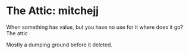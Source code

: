 # The Attic: mitchejj
When something has value, but you have no use for it where does it go? The attic

Mostly a dumping ground before it deleted.

